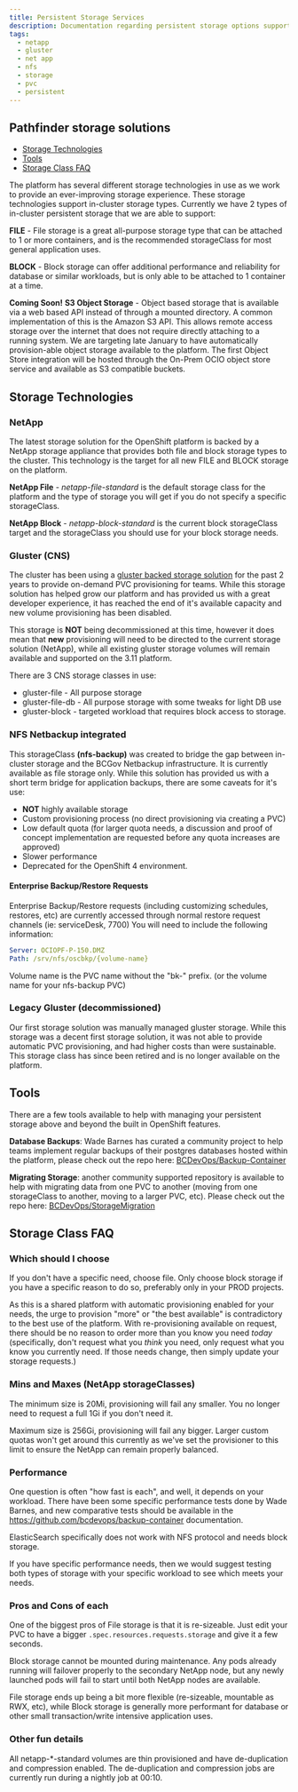 ```yaml
---
title: Persistent Storage Services
description: Documentation regarding persistent storage options supported by the platform.
tags:
  - netapp
  - gluster
  - net app
  - nfs
  - storage
  - pvc
  - persistent
---
```


## Pathfinder storage solutions

- [Storage Technologies](#storage-technologies)
- [Tools](#tools)
- [Storage Class FAQ](#storage-class-faq)

The platform has several different storage technologies in use as we work to provide an ever-improving storage experience.  These storage technologies support in-cluster storage types.  Currently we have 2 types of in-cluster persistent storage that we are able to support:

**FILE** - File storage is a great all-purpose storage type that can be attached to 1 or more containers, and is the recommended storageClass for most general application uses.

**BLOCK** - Block storage can offer additional performance and reliability for database or similar workloads, but is only able to be attached to 1 container at a time.

**Coming Soon!** **S3 Object Storage** - Object based storage that is available via a web based API instead of through a mounted directory.  A common implementation of this is the Amazon S3 API.  This allows remote access storage over the internet that does not require directly attaching to a running system.  We are targeting late January to have automatically provision-able object storage available to the platform.  The first Object Store integration will be hosted through the On-Prem OCIO object store service and available as S3 compatible buckets.

## Storage Technologies

### NetApp

The latest storage solution for the OpenShift platform is backed by a NetApp storage appliance that provides both file and block storage types to the cluster.  This technology is the target for all new FILE and BLOCK storage on the platform.

**NetApp File** - *netapp-file-standard* is the default storage class for the platform and the type of storage you will get if you do not specify a specific storageClass.

**NetApp Block** - *netapp-block-standard* is the current block storageClass target and the storageClass you should use for your block storage needs.

### Gluster (CNS)

The cluster has been using a [gluster backed storage solution](CNS.md) for the past 2 years to provide on-demand PVC provisioning for teams.  While this storage solution has helped grow our platform and has provided us with a great developer experience, it has reached the end of it's available capacity and new volume provisioning has been disabled.

This storage is **NOT** being decommissioned at this time, however it does mean that **new** provisioning will need to be directed to the current storage solution (NetApp), while all existing gluster storage volumes will remain available and supported on the 3.11 platform.

There are 3 CNS storage classes in use:

- gluster-file - All purpose storage
- gluster-file-db - All purpose storage with some tweaks for light DB use
- gluster-block - targeted workload that requires block access to storage.

### NFS Netbackup integrated

This storageClass **(nfs-backup)** was created to bridge the gap between in-cluster storage and the BCGov Netbackup infrastructure.  It is currently available as file storage only.  While this solution has provided us with a short term bridge for application backups, there are some caveats for it's use:

- **NOT** highly available storage
- Custom provisioning process (no direct provisioning via creating a PVC)
- Low default quota (for larger quota needs, a discussion and proof of concept implementation are requested before any quota increases are approved)
- Slower performance
- Deprecated for the OpenShift 4 environment.

#### Enterprise Backup/Restore Requests

Enterprise Backup/Restore requests (including customizing schedules, restores, etc) are currently accessed through normal restore request channels (ie: serviceDesk, 7700) You will need to include the following information:

``` yaml
Server: OCIOPF-P-150.DMZ
Path: /srv/nfs/oscbkp/{volume-name}
```

Volume name is the PVC name without the "bk-" prefix. (or the volume name for your nfs-backup PVC)

### Legacy Gluster (decommissioned)

Our first storage solution was manually managed gluster storage.  While this storage was a decent first storage solution, it was not able to provide automatic PVC provisioning, and had higher costs than were sustainable.  This storage class has since been retired and is no longer available on the platform.

## Tools

There are a few tools available to help with managing your persistent storage above and beyond the built in OpenShift features.

**Database Backups**: Wade Barnes has curated a community project to help teams implement regular backups of their postgres databases hosted within the platform, please check out the repo here: [BCDevOps/Backup-Container](https://github.com/bcdevops/backup-container)

**Migrating Storage**: another community supported repository is available to help with migrating data from one PVC to another (moving from one storageClass to another, moving to a larger PVC, etc).  Please check out the repo here: [BCDevOps/StorageMigration](https://github.com/BCDevOps/StorageMigration)

## Storage Class FAQ

### Which should I choose

If you don't have a specific need, choose file. Only choose block storage if you have a specific reason to do so, preferably only in your PROD projects.

As this is a shared platform with automatic provisioning enabled for your needs, the urge to provision "more" or "the best available" is contradictory to the best use of the platform.  With re-provisioning available on request, there should be no reason to order more than you know you need *today* (specifically, don't request what you *think* you need, only request what you know you currently need.  If those needs change, then simply update your storage requests.)

### Mins and Maxes (NetApp storageClasses)

The minimum size is 20Mi, provisioning will fail any smaller. You no longer need to request a full 1Gi if you don't need it.

Maximum size is 256Gi, provisioning will fail any bigger. Larger custom quotas won't get around this currently as we've set the provisioner to this limit to ensure the NetApp can remain properly balanced.

### Performance

One question is often "how fast is each", and well, it depends on your workload.  There have been some specific performance tests done by Wade Barnes, and new comparative tests should be available in the https://github.com/bcdevops/backup-container documentation.

ElasticSearch specifically does not work with NFS protocol and needs block storage.

If you have specific performance needs, then we would suggest testing both types of storage with your specific workload to see which meets your needs.

### Pros and Cons of each

One of the biggest pros of File storage is that it is re-sizeable.  Just edit your PVC to have a bigger `.spec.resources.requests.storage` and give it a few seconds.

Block storage cannot be mounted during maintenance. Any pods already running will failover properly to the secondary NetApp node, but any newly launched pods will fail to start until both NetApp nodes are available.

File storage ends up being a bit more flexible (re-sizeable, mountable as RWX, etc), while Block storage is generally more performant for database or other small transaction/write intensive application uses.

### Other fun details

All netapp-*-standard volumes are thin provisioned and have de-duplication and compression enabled.  The de-duplication and compression jobs are currently run during a nightly job at 00:10.
